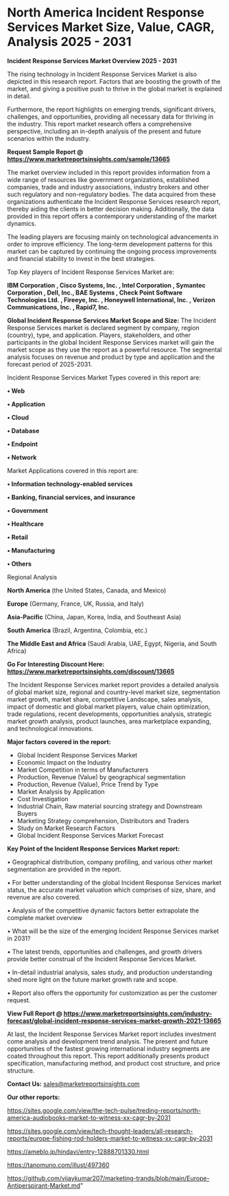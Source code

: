  # North America Incident Response Services Market Size, Value, CAGR, Analysis 2025 - 2031

<Strong> Incident Response Services Market Overview 2025 - 2031</strong>

The rising technology in Incident Response Services Market is also depicted in this research report. Factors that are boosting the growth of the market, and giving a positive push to thrive in the global market is explained in detail.

Furthermore, the report highlights on emerging trends, significant drivers, challenges, and opportunities, providing all necessary data for thriving in the industry. This report market research offers a comprehensive perspective, including an in-depth analysis of the present and future scenarios within the industry.

<strong>Request Sample Report @ <a href=https://www.marketreportsinsights.com/sample/13665>https://www.marketreportsinsights.com/sample/13665</a></strong>

The market overview included in this report provides information from a wide range of resources like government organizations, established companies, trade and industry associations, industry brokers and other such regulatory and non-regulatory bodies. The data acquired from these organizations authenticate the Incident Response Services research report, thereby aiding the clients in better decision making. Additionally, the data provided in this report offers a contemporary understanding of the market dynamics.

The leading players are focusing mainly on technological advancements in order to improve efficiency. The long-term development patterns for this market can be captured by continuing the ongoing process improvements and financial stability to invest in the best strategies.

Top Key players of Incident Response Services Market are:

<strong>IBM Corporation , Cisco Systems, Inc. , Intel Corporation , Symantec Corporation , Dell, Inc., BAE Systems , Check Point Software Technologies Ltd. , Fireeye, Inc. , Honeywell International, Inc. , Verizon Communications, Inc. , Rapid7, Inc.</strong>

<strong><b>Global Incident Response Services Market Scope and Size:</b></strong>
The Incident Response Services market is declared segment by company, region (country), type, and application. Players, stakeholders, and other participants in the global Incident Response Services market will gain the market scope as they use the report as a powerful resource. The segmental analysis focuses on revenue and product by type and application and the forecast period of 2025-2031.

Incident Response Services Market Types covered in this report are:

<strong>• Web

• Application

• Cloud

• Database

• Endpoint

• Network</strong>

Market Applications covered in this report are:

<strong>• Information technology-enabled services

• Banking, financial services, and insurance

• Government

• Healthcare

• Retail

• Manufacturing

• Others</strong> 

Regional Analysis

<strong>North America</strong> (the United States, Canada, and Mexico)

<strong>Europe</strong> (Germany, France, UK, Russia, and Italy)

<strong>Asia-Pacific</strong> (China, Japan, Korea, India, and Southeast Asia)

<strong>South America</strong> (Brazil, Argentina, Colombia, etc.)

<strong>The Middle East and Africa</strong> (Saudi Arabia, UAE, Egypt, Nigeria, and South Africa)

<strong>Go For Interesting Discount Here: <a href=https://www.marketreportsinsights.com/discount/13665>https://www.marketreportsinsights.com/discount/13665</a></strong>

The Incident Response Services market report provides a detailed analysis of global market size, regional and country-level market size, segmentation market growth, market share, competitive Landscape, sales analysis, impact of domestic and global market players, value chain optimization, trade regulations, recent developments, opportunities analysis, strategic market growth analysis, product launches, area marketplace expanding, and technological innovations.

<strong><b>Major factors covered in the report:</b></strong>
<ul>
  <li>Global Incident Response Services Market </li>
  <li>Economic Impact on the Industry</li>
  <li>Market Competition in terms of Manufacturers</li>
  <li>Production, Revenue (Value) by geographical segmentation</li>
  <li>Production, Revenue (Value), Price Trend by Type</li>
  <li>Market Analysis by Application</li>
  <li>Cost Investigation</li>
  <li>Industrial Chain, Raw material sourcing strategy and Downstream Buyers</li>
  <li>Marketing Strategy comprehension, Distributors and Traders</li>
  <li>Study on Market Research Factors</li>
  <li>Global Incident Response Services Market Forecast</li>
</ul>

<strong><b>Key Point of the Incident Response Services Market report:</b></strong>

• Geographical distribution, company profiling, and various other market segmentation are provided in the report.

• For better understanding of the global Incident Response Services market status, the accurate market valuation which comprises of size, share, and revenue are also covered.

• Analysis of the competitive dynamic factors better extrapolate the complete market overview

• What will be the size of the emerging Incident Response Services market in 2031?

• The latest trends, opportunities and challenges, and growth drivers provide better construal of the Incident Response Services Market.

• In-detail industrial analysis, sales study, and production understanding shed more light on the future market growth rate and scope.

• Report also offers the opportunity for customization as per the customer request.

<strong><b>View Full Report @ <a href=https://www.marketreportsinsights.com/industry-forecast/global-incident-response-services-market-growth-2021-13665>https://www.marketreportsinsights.com/industry-forecast/global-incident-response-services-market-growth-2021-13665</a></b></strong>


At last, the Incident Response Services Market report includes investment come analysis and development trend analysis. The present and future opportunities of the fastest growing international industry segments are coated throughout this report. This report additionally presents product specification, manufacturing method, and product cost structure, and price structure.

<strong>Contact Us:</strong>
sales@marketreportsinsights.com

<strong>Our other reports:</strong>

<a href=https://sites.google.com/view/the-tech-pulse/treding-reports/north-america-audiobooks-market-to-witness-xx-cagr-by-2031>https://sites.google.com/view/the-tech-pulse/treding-reports/north-america-audiobooks-market-to-witness-xx-cagr-by-2031</a>

<a href=https://sites.google.com/view/tech-thought-leaders/all-research-reports/europe-fishing-rod-holders-market-to-witness-xx-cagr-by-2031>https://sites.google.com/view/tech-thought-leaders/all-research-reports/europe-fishing-rod-holders-market-to-witness-xx-cagr-by-2031</a>

<a href=https://ameblo.jp/hindavi/entry-12888701330.html>https://ameblo.jp/hindavi/entry-12888701330.html</a>

<a href=https://tanomuno.com/illust/497360>https://tanomuno.com/illust/497360</a>

<a href=https://github.com/vijaykumar207/marketing-trands/blob/main/Europe-Antiperspirant-Market.md>https://github.com/vijaykumar207/marketing-trands/blob/main/Europe-Antiperspirant-Market.md</a>"
